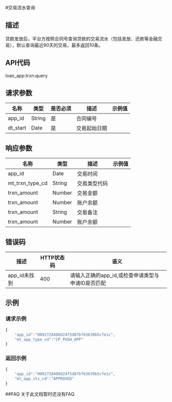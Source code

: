 #交易流水查询
## 描述
贷款发放后，平台方按照合同号查询贷款的交易流水（包括发放、还款等金融交易），默认查询最近90天的交易，最多返回10条。
## API代码
loan\_app:trxn:query

## 请求参数
| 名称 | 类型 | 是否必须 | 描述 | 示例值 |
| --- | --- | --- | --- | --- |
| app_id | String | 是 | 合同编号 |  |
| dt_start | Date | 是 | 交易起始日期 |  |

## 响应参数
| 名称 | 类型 | 描述 |示例值 |
| --- | --- | --- | --- |
| app_id | Date | 交易时间 |  |
| mt_trxn_type_cd | String | 交易类型代码 | |  |
| trxn_amount | Number | 交易金额 | |  |
| trxn_amount | Number | 账户余额 | |  |
| trxn_amount | String | 交易备注 | |  |
| trxn_amount | Number | 账户余额 | |  |

## 错误码
| 描述 | HTTP状态码 | 语义 |
| --- | --- | --- | 
| app_id未找到 | 400 | 请输入正确的app_id,或检查申请类型与申请ID是否匹配 |

## 示例
### 请求示例
```javascript
{
    "app_id":"0092728480d24f5d87bf63639b5cfe1c",
    "mt_app_type_cd":"CP_PUSH_APP"
}
```
### 返回示例
```javascript
{
    "app_id":"0092728480d24f5d87bf63639b5cfe1c",
    "mt_app_sts_cd":"APPROVED"
}
```
##FAQ
关于此文档暂时还没有FAQ